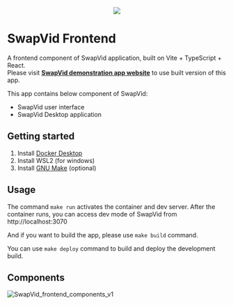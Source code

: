 <div style="display:grid; place-items:center;"> 
  <img src="https://github.com/taichimurakami-github/swapvid_frontend/assets/64308722/e56ab988-60c0-4cf8-ae1e-430f036c0483" />
</div>

# SwapVid Frontend


A frontend component of SwapVid application, built on Vite + TypeScript + React.  
Please visit **[SwapVid demonstration app website](https://swapvid-demo.web.app)** to use built version of this app.

This app contains below component of SwapVid:
- SwapVid user interface
- SwapVid Desktop application

## Getting started

1. Install [Docker Desktop](https://www.docker.com/products/docker-desktop/)
2. Install WSL2 (for windows)
3. Install [GNU Make](https://www.gnu.org/software/make/) (optional)

## Usage

The command `make run` activates the container and dev server. After the container runs, you can access dev mode of SwapVid from http://localhost:3070

And if you want to build the app, please use  `make build` command.

You can use `make deploy` command to build and deploy the development build.


## Components
![SwapVid_frontend_components_v1](https://github.com/taichimurakami-github/swapvid_frontend/assets/64308722/e7c68f3c-ecaa-430d-9a0c-8af4e6492621)


